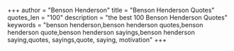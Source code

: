 +++
author = "Benson Henderson"
title = "Benson Henderson Quotes"
quotes_len = "100"
description = "the best 100 Benson Henderson Quotes"
keywords = "benson henderson,benson henderson quotes,benson henderson quote,benson henderson sayings,benson henderson saying,quotes, sayings,quote, saying, motivation"
+++
